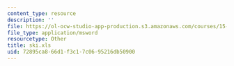 ```yaml
---
content_type: resource
description: ''
file: https://ol-ocw-studio-app-production.s3.amazonaws.com/courses/15-063-communicating-with-data-summer-2003/72895ca866d1f3c17c0695216db50900_ski.xls
file_type: application/msword
resourcetype: Other
title: ski.xls
uid: 72895ca8-66d1-f3c1-7c06-95216db50900
---
```

